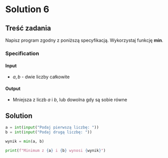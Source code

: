# Solution 6

## Treść zadania

Napisz program zgodny z poniższą specyfikacją. Wykorzystaj funkcję **min**.

### Specification

#### Input

* $a, b$ - dwie liczby całkowite

#### Output

* Mniejsza z liczb $a$ i $b$, lub dowolna gdy są sobie równe

## Solution

```python
a = int(input("Podaj pierwszą liczbę: "))
b = int(input("Podaj drugą liczbę: "))

wynik = min(a, b)

print(f"Minimum z {a} i {b} wynosi {wynik}")
```
